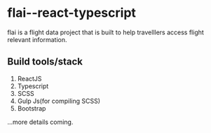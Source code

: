 # flai--react-typescript

flai is a flight data project that is built to help travelllers access flight relevant information.


## Build tools/stack

1. ReactJS
2. Typescript
3. SCSS
4. Gulp Js(for compiling SCSS)
5. Bootstrap

...more details coming.
